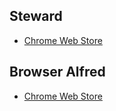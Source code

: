 ## Steward
- [Chrome Web Store](https://chrome.google.com/webstore/detail/dnkhdiodfglfckibnfcjbgddcgjgkacd)

## Browser Alfred
- [Chrome Web Store](https://chrome.google.com/webstore/detail/jglmompgeddkbcdamdknmebaimldkkbl)